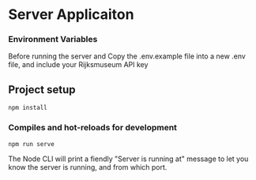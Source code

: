 # Server Applicaiton

### Environment Variables

Before running the server and Copy the .env.example file into a new .env file, and include your Rijksmuseum API key

## Project setup

```
npm install
```

### Compiles and hot-reloads for development

```
npm run serve
```

The Node CLI will print a fiendly "Server is running at" message to let you know the server is running, and from which port.
